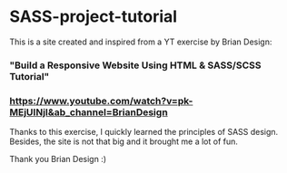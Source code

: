# SASS-project-tutorial
This is a site created and inspired from a YT exercise by Brian Design:
### "Build a Responsive Website Using HTML & SASS/SCSS Tutorial"
### https://www.youtube.com/watch?v=pk-MEjUINjI&ab_channel=BrianDesign

Thanks to this exercise, I quickly learned the principles of SASS design. Besides, the site is not that big and it brought me a lot of fun.

Thank you Brian Design :)
